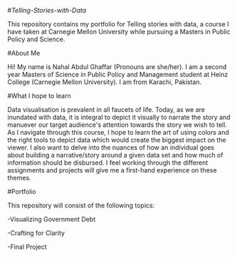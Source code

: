 #*Telling-Stories-with-Data*

This repository contains my portfolio for Telling stories with data, a course I have taken at Carnegie Mellon University while pursuing a Masters in Public Policy and Science. 

#About Me

Hi! My name is Nahal Abdul Ghaffar (Pronouns are she/her). I am a second year Masters of Science in Public Policy and Management student at Heinz College (Carnegie Mellon University). I am from Karachi, Pakistan. 


#What I hope to learn

Data visualisation is prevalent in all faucets of life. Today, as we are inundated with data, it is integral to depict it visually to narrate the story and manuever our target audience's attention towards the story we wish to tell. As I navigate through this course, I hope to learn the art of using colors and the right tools to depict data which would create the biggest impact on the viewer. I also want to delve into the nuances of how an individual goes about building a narrative/story around a given data set and how much of information should be disbursed. I feel working through the different assignments and projects will give me a first-hand experience on these themes.  

#Portfolio

This repository will consist of the following topics: 

-Visualizing Government Debt

-Crafting for Clarity

-Final Project 
